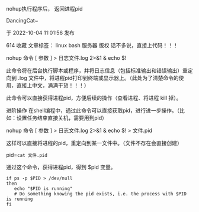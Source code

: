 nohup执行程序后， 返回进程pid

DancingCat~

于 2022-10-04 11:01:56 发布

614
 收藏
文章标签： linux bash 服务器
版权
话不多说，直接上代码！！！

nohup 命令 [ 参数 ] > 日志文件.log 2>&1 & echo $!

此命令将在后台执行脚本或程序，并将日志信息（包括标准输出和错误输出）重定向到 .log 文件中，将进程pid打印到终端或显示器上。（此处为了清楚命令的使用，直接上中文，满满干货！！！）

此命令可以直接获得进程pid，方便后续的操作（查看进程、将进程 kill 掉）。

进阶操作
在shell编程中，通过此命令可以直接获取pid，进行进一步操作。（比如：设置任务结束直接关机，需要用到pid）

nohup 命令 [ 参数 ] > 日志文件.log 2>&1 & echo $! > 文件.pid

这样可以直接将进程的pid，重定向到某一文件中。（文件不存在会直接创建）

pid=`cat 文件.pid`

通过这个命令，获得进程pid，得到 $pid 变量。





```
if ps -p $PID > /dev/null
then
   echo "$PID is running"
   # Do something knowing the pid exists, i.e. the process with $PID is running
fi
```

